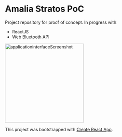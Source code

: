 # Amalia Stratos PoC

Project repository for proof of concept.
In progress with:
* ReactJS
* Web Bluetooth API
 
<img width="261" alt="applicationinterfaceScreenshot" src="https://user-images.githubusercontent.com/59486096/149349531-778e114b-98c4-4c31-9ae7-91807e02255e.png">

This project was bootstrapped with [Create React App](https://github.com/facebook/create-react-app).
